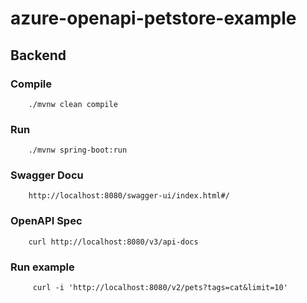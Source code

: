 # azure-openapi-petstore-example

## Backend

### Compile
```
    ./mvnw clean compile  
```

### Run
```
    ./mvnw spring-boot:run
```

### Swagger Docu
```
    http://localhost:8080/swagger-ui/index.html#/
```

### OpenAPI Spec
```
    curl http://localhost:8080/v3/api-docs
```

### Run example
```
     curl -i 'http://localhost:8080/v2/pets?tags=cat&limit=10'
```
